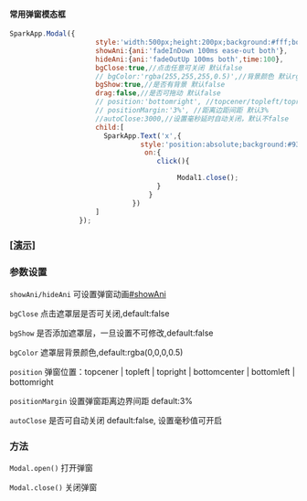  #### 常用弹窗模态框
```javascript
SparkApp.Modal({
                     style:'width:500px;height:200px;background:#fff;border:2px solid #9300FF;border-radius:5px;overflow:hidden;',
                     showAni:{ani:'fadeInDown 100ms ease-out both'},
                     hideAni:{ani:'fadeOutUp 100ms both',time:100},
                     bgClose:true,//点击任意可关闭 默认false
                     // bgColor:'rgba(255,255,255,0.5)',//背景颜色 默认rgba(0,0,0,0.5)
                     bgShow:true,//是否有背景 默认false
                     drag:false,//是否可拖动 默认false
                     // position:'bottomright', //topcener/topleft/topright/bottomcenter/bottomleft/bottomright 默认center
                     // positionMargin:'3%', //距离边距间距 默认3%
                     //autoClose:3000,//设置毫秒延时自动关闭，默认不false
                     child:[
                       SparkApp.Text('x',{
                                style:'position:absolute;background:#9300FF;text-align:center;color:#fff; width:30px;height:30px;line-height:30px; right:0;top:0;',
                                 on:{
                                    click(){

                                         Modal1.close();
                                    }
                                  }
                              })
                     ]
                 });
```                 
### <a href="/demo/modal.html">[演示]</a>
### 参数设置

`showAni/hideAni` 可设置弹窗动画[#showAni](zh-cn/Params?id=widgetshowani)

`bgClose` 点击遮罩层是否可关闭,default:false

`bgShow` 是否添加遮罩层，一旦设置不可修改,default:false

`bgColor` 遮罩层背景颜色,default:rgba(0,0,0,0.5)

`position` 弹窗位置：topcener | topleft | topright | bottomcenter | bottomleft | bottomright

`positionMargin` 设置弹窗距离边界间距 default:3%

`autoClose` 是否可自动关闭 default:false, 设置毫秒值可开启


### 方法

`Modal.open()` 打开弹窗

`Modal.close()` 关闭弹窗
